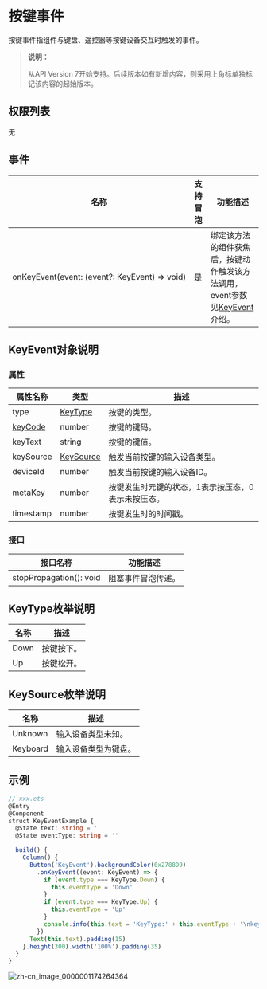 # 按键事件

按键事件指组件与键盘、遥控器等按键设备交互时触发的事件。

>  **说明：**
>
>  从API Version 7开始支持。后续版本如有新增内容，则采用上角标单独标记该内容的起始版本。


## 权限列表

无


## 事件

| 名称                                       | 支持冒泡 | 功能描述                                     |
| ---------------------------------------- | ---- | ---------------------------------------- |
| onKeyEvent(event:&nbsp;(event?:&nbsp;KeyEvent)&nbsp;=&gt;&nbsp;void) | 是    | 绑定该方法的组件获焦后，按键动作触发该方法调用，event参数见[KeyEvent](#keyevent对象说明)介绍。 |


## KeyEvent对象说明

### 属性

| 属性名称                                  | 类型                          | 描述                         |
| ------------------------------------- | --------------------------- | -------------------------- |
| type                                  | [KeyType](#keytype枚举说明)     | 按键的类型。                     |
| [keyCode](../apis/js-apis-keycode.md) | number                      | 按键的键码。                     |
| keyText                               | string                      | 按键的键值。                     |
| keySource                             | [KeySource](#keysource枚举说明) | 触发当前按键的输入设备类型。             |
| deviceId                              | number                      | 触发当前按键的输入设备ID。             |
| metaKey                               | number                      | 按键发生时元键的状态，1表示按压态，0表示未按压态。 |
| timestamp                             | number                      | 按键发生时的时间戳。                 |

### 接口

| 接口名称                         | 功能描述      |
| ---------------------------- | --------- |
| stopPropagation():&nbsp;void | 阻塞事件冒泡传递。 |

## KeyType枚举说明
| 名称   | 描述    |
| ---- | ----- |
| Down | 按键按下。 |
| Up   | 按键松开。 |


## KeySource枚举说明
| 名称       | 描述         |
| -------- | ---------- |
| Unknown  | 输入设备类型未知。  |
| Keyboard | 输入设备类型为键盘。 |




## 示例

```ts
// xxx.ets
@Entry
@Component
struct KeyEventExample {
  @State text: string = ''
  @State eventType: string = ''

  build() {
    Column() {
      Button('KeyEvent').backgroundColor(0x2788D9)
        .onKeyEvent((event: KeyEvent) => {
          if (event.type === KeyType.Down) {
            this.eventType = 'Down'
          }
          if (event.type === KeyType.Up) {
            this.eventType = 'Up'
          }
          console.info(this.text = 'KeyType:' + this.eventType + '\nkeyCode:' + event.keyCode + '\nkeyText:' + event.keyText)
        })
      Text(this.text).padding(15)
    }.height(300).width('100%').padding(35)
  }
}
```

![zh-cn_image_0000001174264364](figures/zh-cn_image_0000001174264364.gif)
